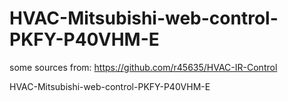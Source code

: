 # HVAC-Mitsubishi-web-control-PKFY-P40VHM-E
some sources from: https://github.com/r45635/HVAC-IR-Control

HVAC-Mitsubishi-web-control-PKFY-P40VHM-E
